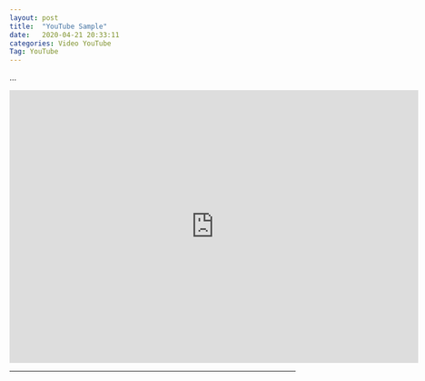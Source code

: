 ```yaml
---
layout: post
title:  "YouTube Sample"
date:   2020-04-21 20:33:11
categories: Video YouTube
Tag: YouTube
---
```

...

<iframe class="madtinker_main" width="720" height="480" src="https://www.youtube.com/embed/y78W8e_zeTg" align="center" frameborder="0" allow="accelerometer; autoplay; encrypted-media; gyroscope; picture-in-picture" allowfullscreen></iframe>

---